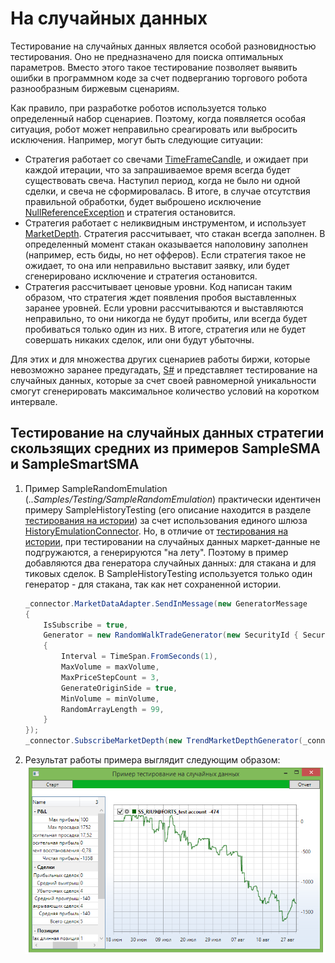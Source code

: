 # На случайных данных

Тестирование на случайных данных является особой разновидностью тестирования. Оно не предназначено для поиска оптимальных параметров. Вместо этого такое тестирование позволяет выявить ошибки в программном коде за счет подверганию торгового робота разнообразным биржевым сценариям. 

Как правило, при разработке роботов используется только определенный набор сценариев. Поэтому, когда появляется особая ситуация, робот может неправильно среагировать или выбросить исключения. Например, могут быть следующие ситуации: 

- Стратегия работает со свечами [TimeFrameCandle](xref:StockSharp.Algo.Candles.TimeFrameCandle), и ожидает при каждой итерации, что за запрашиваемое время всегда будет существовать свеча. Наступил период, когда не было ни одной сделки, и свеча не сформировалась. В итоге, в случае отсутствия правильной обработки, будет выброшено исключение [NullReferenceException](xref:System.NullReferenceException) и стратегия остановится. 
- Стратегия работает с неликвидным инструментом, и использует [MarketDepth](xref:StockSharp.BusinessEntities.MarketDepth). Стратегия рассчитывает, что стакан всегда заполнен. В определенный момент стакан оказывается наполовину заполнен (например, есть биды, но нет офферов). Если стратегия такое не ожидает, то она или неправильно выставит заявку, или будет сгенерировано исключение и стратегия остановится. 
- Стратегия рассчитывает ценовые уровни. Код написан таким образом, что стратегия ждет появления пробоя выставленных заранее уровней. Если уровни рассчитываются и выставляются неправильно, то они никогда не будут пробиты, или всегда будет пробиваться только один из них. В итоге, стратегия или не будет совершать никаких сделок, или они будут убыточны. 

Для этих и для множества других сценариев работы биржи, которые невозможно заранее предугадать, [S\#](StockSharpAbout.md) и представляет тестирование на случайных данных, которые за счет своей равномерной уникальности смогут сгенерировать максимальное количество условий на коротком интервале. 

## Тестирование на случайных данных стратегии скользящих средних из примеров SampleSMA и SampleSmartSMA

1. Пример SampleRandomEmulation (*..Samples\/Testing\/SampleRandomEmulation*) практически идентичен примеру SampleHistoryTesting (его описание находится в разделе [тестирования на истории](StrategyTestingHistory.md)) за счет использования единого шлюза [HistoryEmulationConnector](xref:StockSharp.Algo.Testing.HistoryEmulationConnector). Но, в отличие от [тестирования на истории](StrategyTestingHistory.md), при тестировании на случайных данных маркет\-данные не подгружаются, а генерируются "на лету". Поэтому в пример добавляются два генератора случайных данных: для стакана и для тиковых сделок. В SampleHistoryTesting используется только один генератор \- для стакана, так как нет сохраненной истории. 

   ```cs
   _connector.MarketDataAdapter.SendInMessage(new GeneratorMessage
   {
       IsSubscribe = true,
       Generator = new RandomWalkTradeGenerator(new SecurityId { SecurityCode = security.Code })
       {
           Interval = TimeSpan.FromSeconds(1),
           MaxVolume = maxVolume,
           MaxPriceStepCount = 3,	
           GenerateOriginSide = true,
           MinVolume = minVolume,
           RandomArrayLength = 99,
       }
   });
   _connector.SubscribeMarketDepth(new TrendMarketDepthGenerator(_connector.GetSecurityId(security)) { GenerateDepthOnEachTrade = false });
   ```
2. Результат работы примера выглядит следующим образом: ![sampleemulationtest](../images/sample_emulation_test.png)

